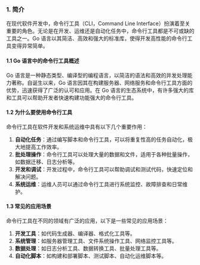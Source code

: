 ### 1. 简介

在现代软件开发中，命令行工具（CLI，Command Line Interface）扮演着至关重要的角色。无论是在开发、运维还是自动化任务中，命令行工具都是不可或缺的工具之一。Go 语言以其简洁、高效和强大的标准库，使得开发高性能的命令行工具变得异常简单。

#### 1.1 Go 语言中的命令行工具概述

Go 语言是一种静态类型、编译型的编程语言，以简洁的语法和高效的并发处理能力著称。自诞生以来，Go 语言因其在构建服务器、网络服务和命令行工具方面的优势，迅速获得了广泛的认可和应用。在 Go 语言的生态系统中，有许多强大的库和工具可以帮助开发者快速构建功能强大的命令行工具。

#### 1.2 为什么要使用命令行工具

命令行工具在软件开发和系统运维中具有以下几个重要作用：

1. **自动化任务**：通过编写脚本和命令行工具，可以将重复性高的任务自动化，极大地提高工作效率。
2. **批处理操作**：命令行工具可以处理大量的数据和文件，适用于各种批量操作，如数据迁移、日志分析等。
3. **开发和调试**：开发过程中，命令行工具可以帮助调试和测试代码，快速定位和解决问题。
4. **系统运维**：运维人员可以通过命令行工具进行系统监控、故障排查和日常维护。

#### 1.3 常见的应用场景

命令行工具在不同的领域有广泛的应用，以下是一些常见的应用场景：

1. **开发工具**：如代码生成器、编译器、格式化工具等。
2. **系统管理**：如服务器管理工具、文件系统操作工具、网络监控工具等。
3. **数据处理**：如日志分析工具、数据转换工具、批量处理工具等。
4. **自动化脚本**：如构建和部署脚本、测试脚本、自动化运维脚本等。

